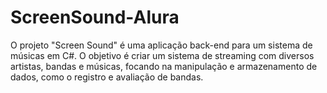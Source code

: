 # ScreenSound-Alura
O projeto "Screen Sound" é uma aplicação back-end para um sistema de músicas em C#. O objetivo é criar um sistema de streaming com diversos artistas, bandas e músicas, focando na manipulação e armazenamento de dados, como o registro e avaliação de bandas.

